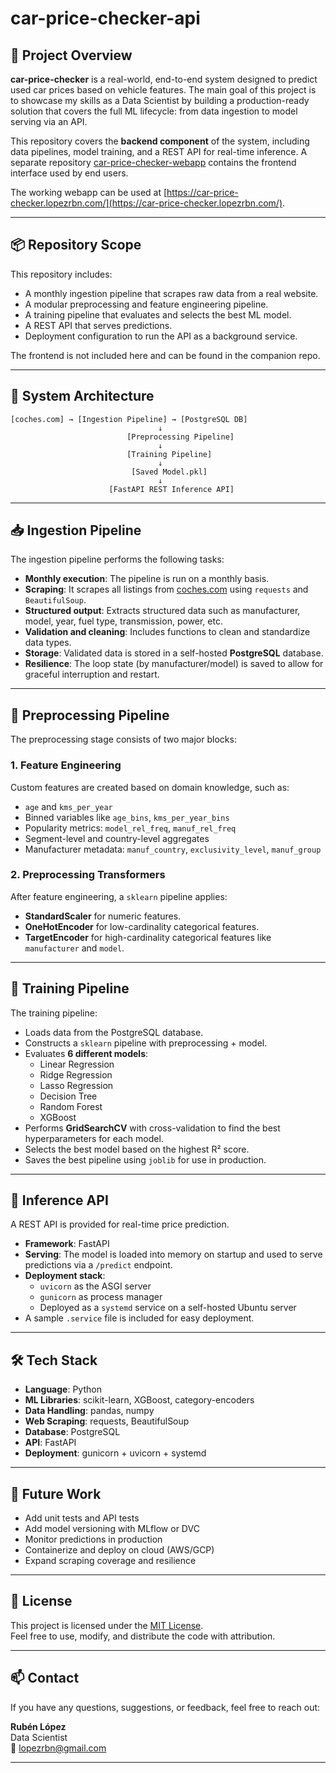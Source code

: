 # car-price-checker-api

## 🚗 Project Overview

**car-price-checker** is a real-world, end-to-end system designed to predict used car prices based on vehicle features. The main goal of this project is to showcase my skills as a Data Scientist by building a production-ready solution that covers the full ML lifecycle: from data ingestion to model serving via an API.

This repository covers the **backend component** of the system, including data pipelines, model training, and a REST API for real-time inference. A separate repository [car-price-checker-webapp](https://github.com/lopezrbn/car-price-checker-webapp) contains the frontend interface used by end users.

The working webapp can be used at [https://car-price-checker.lopezrbn.com/](https://car-price-checker.lopezrbn.com/).

---

## 📦 Repository Scope

This repository includes:

- A monthly ingestion pipeline that scrapes raw data from a real website.
- A modular preprocessing and feature engineering pipeline.
- A training pipeline that evaluates and selects the best ML model.
- A REST API that serves predictions.
- Deployment configuration to run the API as a background service.

The frontend is not included here and can be found in the companion repo.

---

## 🧭 System Architecture

```
[coches.com] → [Ingestion Pipeline] → [PostgreSQL DB]
                                 ↓
                          [Preprocessing Pipeline]
                                 ↓
                          [Training Pipeline]
                                 ↓
                           [Saved Model.pkl]
                                 ↓
                      [FastAPI REST Inference API]
```

---

## 📥 Ingestion Pipeline

The ingestion pipeline performs the following tasks:

- **Monthly execution**: The pipeline is run on a monthly basis.
- **Scraping**: It scrapes all listings from [coches.com](https://www.coches.com) using `requests` and `BeautifulSoup`.
- **Structured output**: Extracts structured data such as manufacturer, model, year, fuel type, transmission, power, etc.
- **Validation and cleaning**: Includes functions to clean and standardize data types.
- **Storage**: Validated data is stored in a self-hosted **PostgreSQL** database.
- **Resilience**: The loop state (by manufacturer/model) is saved to allow for graceful interruption and restart.

---

## 🔧 Preprocessing Pipeline

The preprocessing stage consists of two major blocks:

### 1. Feature Engineering

Custom features are created based on domain knowledge, such as:

- `age` and `kms_per_year`
- Binned variables like `age_bins`, `kms_per_year_bins`
- Popularity metrics: `model_rel_freq`, `manuf_rel_freq`
- Segment-level and country-level aggregates
- Manufacturer metadata: `manuf_country`, `exclusivity_level`, `manuf_group`

### 2. Preprocessing Transformers

After feature engineering, a `sklearn` pipeline applies:

- **StandardScaler** for numeric features.
- **OneHotEncoder** for low-cardinality categorical features.
- **TargetEncoder** for high-cardinality categorical features like `manufacturer` and `model`.

---

## 🧠 Training Pipeline

The training pipeline:

- Loads data from the PostgreSQL database.
- Constructs a `sklearn` pipeline with preprocessing + model.
- Evaluates **6 different models**:
  - Linear Regression
  - Ridge Regression
  - Lasso Regression
  - Decision Tree
  - Random Forest
  - XGBoost
- Performs **GridSearchCV** with cross-validation to find the best hyperparameters for each model.
- Selects the best model based on the highest R² score.
- Saves the best pipeline using `joblib` for use in production.

---

## 🚀 Inference API

A REST API is provided for real-time price prediction.

- **Framework**: FastAPI
- **Serving**: The model is loaded into memory on startup and used to serve predictions via a `/predict` endpoint.
- **Deployment stack**:
  - `uvicorn` as the ASGI server
  - `gunicorn` as process manager
  - Deployed as a `systemd` service on a self-hosted Ubuntu server
- A sample `.service` file is included for easy deployment.

---

## 🛠 Tech Stack

- **Language**: Python
- **ML Libraries**: scikit-learn, XGBoost, category-encoders
- **Data Handling**: pandas, numpy
- **Web Scraping**: requests, BeautifulSoup
- **Database**: PostgreSQL
- **API**: FastAPI
- **Deployment**: gunicorn + uvicorn + systemd

---

## 🧪 Future Work

- Add unit tests and API tests
- Add model versioning with MLflow or DVC
- Monitor predictions in production
- Containerize and deploy on cloud (AWS/GCP)
- Expand scraping coverage and resilience

---

## 📄 License

This project is licensed under the [MIT License](LICENSE).  
Feel free to use, modify, and distribute the code with attribution.

---

## 📫 Contact

If you have any questions, suggestions, or feedback, feel free to reach out:

**Rubén López**  
Data Scientist  
📧 lopezrbn@gmail.com

---
